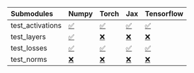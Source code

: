 | Submodules       | Numpy                                                                                                                           | Torch                                                                                                                           | Jax                                                                                                                             | Tensorflow                                                                                                                      |
|:-----------------|:--------------------------------------------------------------------------------------------------------------------------------|:--------------------------------------------------------------------------------------------------------------------------------|:--------------------------------------------------------------------------------------------------------------------------------|:--------------------------------------------------------------------------------------------------------------------------------|
| test_activations | <a href="https://github.com/unifyai/ivy/runs/8171397843?check_suite_focus=true" rel="noopener noreferrer" target="_blank">✅</a> | <a href="https://github.com/unifyai/ivy/runs/8171398000?check_suite_focus=true" rel="noopener noreferrer" target="_blank">✅</a> | <a href="https://github.com/unifyai/ivy/runs/8171398114?check_suite_focus=true" rel="noopener noreferrer" target="_blank">✅</a> | <a href="https://github.com/unifyai/ivy/runs/8171398177?check_suite_focus=true" rel="noopener noreferrer" target="_blank">✅</a> |
| test_layers      | <a href="https://github.com/unifyai/ivy/runs/8171397890?check_suite_focus=true" rel="noopener noreferrer" target="_blank">✅</a> | <a href="https://github.com/unifyai/ivy/runs/8171398047?check_suite_focus=true" rel="noopener noreferrer" target="_blank">❌</a> | <a href="https://github.com/unifyai/ivy/runs/8171398137?check_suite_focus=true" rel="noopener noreferrer" target="_blank">❌</a> | <a href="https://github.com/unifyai/ivy/runs/8171398188?check_suite_focus=true" rel="noopener noreferrer" target="_blank">❌</a> |
| test_losses      | <a href="https://github.com/unifyai/ivy/runs/8171397922?check_suite_focus=true" rel="noopener noreferrer" target="_blank">✅</a> | <a href="https://github.com/unifyai/ivy/runs/8171398071?check_suite_focus=true" rel="noopener noreferrer" target="_blank">✅</a> | <a href="https://github.com/unifyai/ivy/runs/8171398152?check_suite_focus=true" rel="noopener noreferrer" target="_blank">✅</a> | <a href="https://github.com/unifyai/ivy/runs/8171398200?check_suite_focus=true" rel="noopener noreferrer" target="_blank">✅</a> |
| test_norms       | <a href="https://github.com/unifyai/ivy/runs/8171397962?check_suite_focus=true" rel="noopener noreferrer" target="_blank">❌</a> | <a href="https://github.com/unifyai/ivy/runs/8171398093?check_suite_focus=true" rel="noopener noreferrer" target="_blank">❌</a> | <a href="https://github.com/unifyai/ivy/runs/8171398167?check_suite_focus=true" rel="noopener noreferrer" target="_blank">❌</a> | <a href="https://github.com/unifyai/ivy/runs/8171398211?check_suite_focus=true" rel="noopener noreferrer" target="_blank">❌</a> |